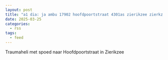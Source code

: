 ```yaml
---
layout: post
title: "a1 dia: ja ambu 17902 hoofdpoortstraat 4301as zierikzee zierkz bon 45300"
date: 2025-03-25
categories: 
  - rss
tags: 
  - feed
---
```


Traumaheli met spoed naar Hoofdpoortstraat in Zierikzee
